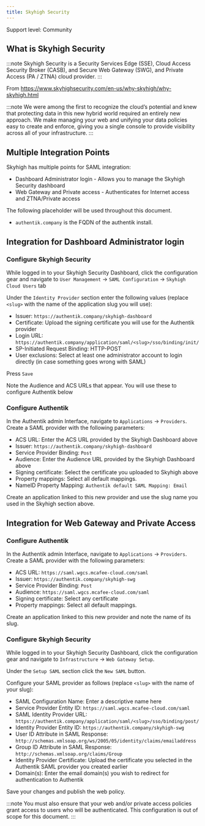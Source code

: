 ```yaml
---
title: Skyhigh Security
---
```


<span class="badge badge--secondary">Support level: Community</span>

## What is Skyhigh Security

:::note
Skyhigh Security is a Security Services Edge (SSE), Cloud Access Security Broker (CASB), and Secure Web Gateway (SWG), and Private Access (PA / ZTNA) cloud provider.
:::

From https://www.skyhighsecurity.com/en-us/why-skyhigh/why-skyhigh.html

:::note
We were among the first to recognize the cloud’s potential and knew that protecting data in this new hybrid world required an entirely new approach. We make managing your web and unifying your data policies easy to create and enforce, giving you a single console to provide visibility across all of your infrastructure.
:::

## Multiple Integration Points

Skyhigh has multiple points for SAML integration:
-   Dashboard Administrator login - Allows you to manage the Skyhigh Security dashboard
-   Web Gateway and Private access - Authenticates for Internet access and ZTNA/Private access

The following placeholder will be used throughout this document.

-   `authentik.company` is the FQDN of the authentik install.

## Integration for Dashboard Administrator login

### Configure Skyhigh Security

While logged in to your Skyhigh Security Dashboard, click the configuration gear and navigate to `User Management` -> `SAML Configuration` -> `Skyhigh Cloud Users` tab
   
Under the `Identity Provider` section enter the following values (replace `<slug>` with the name of the application slug you will use):
   - Issuer: `https://authentik.company/skyhigh-dashboard`
   - Certificate: Upload the signing certificate you will use for the Authentik provider
   - Login URL: `https://authentik.company/application/saml/<slug>/sso/binding/init/`
   - SP-Initiated Request Binding: HTTP-POST
   - User exclusions: Select at least one administrator account to login directly (in case something goes wrong with SAML)

Press `Save`

Note the Audience and ACS URLs that appear.  You will use these to configure Authentik below

### Configure Authentik

In the Authentik admin Interface, navigate to `Applications` -> `Providers`. Create a SAML provider with the following parameters:

-   ACS URL: Enter the ACS URL provided by the Skyhigh Dashboard above
-   Issuer: `https://authentik.company/skyhigh-dashboard`
-   Service Provider Binding: `Post`
-   Audience: Enter the Audience URL provided by the Skyhigh Dashboard above
-   Signing certificate: Select the certificate you uploaded to Skyhigh above
-   Property mappings: Select all default mappings.
-   NameID Property Mapping: `Authentik default SAML Mapping: Email`

Create an application linked to this new provider and use the slug name you used in the Skyhigh section above.

## Integration for Web Gateway and Private Access

### Configure Authentik

In the Authentik admin Interface, navigate to `Applications` -> `Providers`. Create a SAML provider with the following parameters:

-   ACS URL: `https://saml.wgcs.mcafee-cloud.com/saml`
-   Issuer: `https://authentik.company/skyhigh-swg`
-   Service Provider Binding: `Post`
-   Audience: `https://saml.wgcs.mcafee-cloud.com/saml`
-   Signing certificate: Select any certificate
-   Property mappings: Select all default mappings.


Create an application linked to this new provider and note the name of its slug.

### Configure Skyhigh Security

While logged in to your Skyhigh Security Dashboard, click the configuration gear and navigate to `Infrastructure` -> `Web Gateway Setup`.
   
Under the `Setup SAML` section click the `New SAML` button.

Configure your SAML provider as follows (replace `<slug>` with the name of your slug):
   - SAML Configuration Name: Enter a descriptive name here
   - Service Provider Entity ID: `https://saml.wgcs.mcafee-cloud.com/saml`
   - SAML Identity Provider URL: `https://authentik.company/application/saml/<slug>/sso/binding/post/`
   - Identity Provider Entity ID: `https://authentik.company/skyhigh-swg`
   - User ID Attribute in SAML Response: `http://schemas.xmlsoap.org/ws/2005/05/identity/claims/emailaddress`
   - Group ID Attribute in SAML Response: `http://schemas.xmlsoap.org/claims/Group`
   - Identity Provider Certificate: Upload the certificate you selected in the Authentik SAML provider you created earlier 
   - Domain(s): Enter the email domain(s) you wish to redirect for authentication to Authentik

Save your changes and publish the web policy.

:::note
You must also ensure that your web and/or private access policies grant access to users who will be authenticated. This configuration is out of scope for this document.
:::

